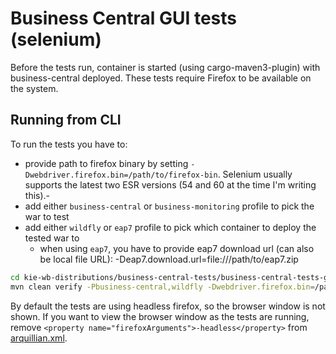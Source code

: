 # Business Central GUI tests (selenium)

Before the tests run, container is started (using cargo-maven3-plugin) with business-central deployed.
These tests require Firefox to be available on the system.

## Running from CLI

To run the tests you have to:
- provide path to firefox binary by setting `-Dwebdriver.firefox.bin=/path/to/firefox-bin`. Selenium usually supports the latest two ESR versions (54 and 60 at the time I'm writing this).- 
- add either `business-central` or `business-monitoring` profile to pick the war to test
- add either `wildfly` or `eap7` profile to pick which container to deploy the tested war to
    - when using `eap7`, you have to provide eap7 download url (can also be local file URL): -Deap7.download.url=file:///path/to/eap7.zip

```bash
cd kie-wb-distributions/business-central-tests/business-central-tests-gui/
mvn clean verify -Pbusiness-central,wildfly -Dwebdriver.firefox.bin=/path/to/firefox/firefox-bin
```

By default the tests are using headless firefox, so the browser window is not shown.
If you want to view the browser window as the tests are running, remove `<property name="firefoxArguments">-headless</property>` from [arquillian.xml](https://github.com/kiegroup/business-central-distributions/blob/master/business-central-tests/business-central-tests-gui/src/test/filtered-resources/arquillian.xml).
